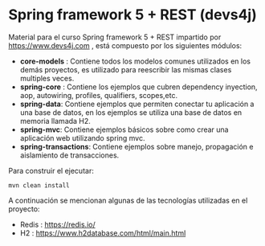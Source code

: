 # Spring framework 5 +  REST (devs4j)

Material para el curso Spring framework 5 + REST impartido por https://www.devs4j.com , está compuesto por los siguientes módulos:

- **core-models** : Contiene todos los modelos comunes utilizados en los demás proyectos, es utilizado para reescribir las mismas clases multiples veces.
- **spring-core** : Contiene los ejemplos que cubren dependency inyection, aop, autowiring, profiles, qualifiers, scopes,etc.
- **spring-data**: Contiene ejemplos que permiten conectar tu aplicación a una base de datos, en los ejemplos se utiliza una base de datos en memoria llamada H2.
- **spring-mvc**: Contiene ejemplos básicos sobre como crear una aplicación web utilizando spring mvc.
- **spring-transactions**: Contiene ejemplos sobre manejo, propagación e aislamiento de transacciones.

Para construir el ejecutar:

`mvn clean install`

A continuación se mencionan algunas de las tecnologías utilizadas en el proyecto:

- Redis : https://redis.io/ 
- H2 : https://www.h2database.com/html/main.html

